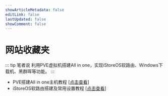 ```yaml
---
showArticleMetadata: false
editLink: false
lastUpdated: false
showComment: false
---
```


# 网站收藏夹

::: tip 笔者说
利用PVE虚拟机搭建All in one，实现iStoreOS软路由、Windows下载机、黑群晖等功能。
:::

- PVE搭建All in one主机教程  [[点击查看](./2024/08/04/PVE虚拟机搭建AIO主机.md)]
- iStoreOS软路由搭建及常用设置教程  [[点击查看](./2024/08/04/iStoreOS软路由.md)]

